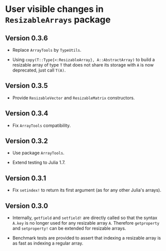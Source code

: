 # User visible changes in `ResizableArrays` package

## Version 0.3.6

- Replace `ArrayTools` by `TypeUtils`.

- Using `copy(T::Type{<:ResizableArray}, A::AbstractArray)` to build a resizable array of
  type `T` that does not share its storage with `A` is now deprecated, just call `T(A)`.

## Version 0.3.5

- Provide `ResizableVector` and `ResizableMatrix` constructors.


## Version 0.3.4

- Fix `ArrayTools` compatibility.


## Version 0.3.2

- Use package `ArrayTools`.

- Extend testing to Julia 1.7.


## Version 0.3.1

- Fix `setindex!` to return its first argument (as for any other Julia's arrays).


## Version 0.3.0

- Internally, `getfield` and `setfield!` are directly called so that the syntax `A.key`
  is no longer used for any resizable array `A`. Therefore `getproperty` and
  `setproperty!` can be extended for resizable arrays.

- Benchmark tests are provided to assert that indexing a resizable array is as fast as
  indexing a regular array.
